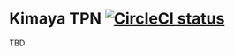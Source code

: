 # Kimaya TPN  [![CircleCI status](https://circleci.com/gh/joshsoftware/kimayaTPN/tree/development.png?circle-token=791b0ac615ebd9f64bfc9d11d77c95c2db7a43de)](https://circleci.com/gh/joshsoftware/kimayaTPN)

TBD
